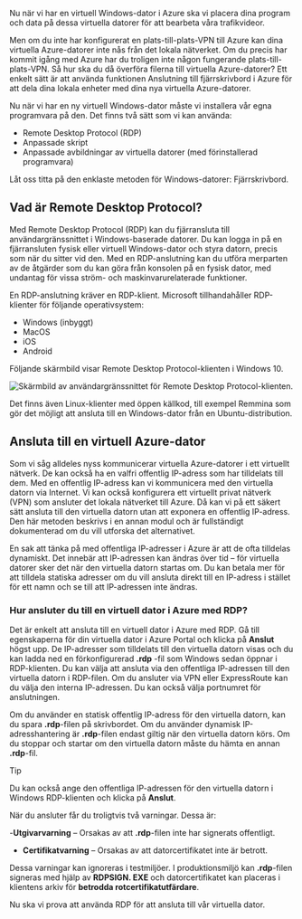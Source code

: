 Nu när vi har en virtuell Windows-dator i Azure ska vi placera dina program och data på dessa virtuella datorer för att bearbeta våra trafikvideor. 

Men om du inte har konfigurerat en plats-till-plats-VPN till Azure kan dina virtuella Azure-datorer inte nås från det lokala nätverket. Om du precis har kommit igång med Azure har du troligen inte någon fungerande plats-till-plats-VPN. Så hur ska du då överföra filerna till virtuella Azure-datorer? Ett enkelt sätt är att använda funktionen Anslutning till fjärrskrivbord i Azure för att dela dina lokala enheter med dina nya virtuella Azure-datorer.

Nu när vi har en ny virtuell Windows-dator måste vi installera vår egna programvara på den. Det finns två sätt som vi kan använda:

- Remote Desktop Protocol (RDP)
- Anpassade skript
- Anpassade avbildningar av virtuella datorer (med förinstallerad programvara)

Låt oss titta på den enklaste metoden för Windows-datorer: Fjärrskrivbord.

## <a name="what-is-the-remote-desktop-protocol"></a>Vad är Remote Desktop Protocol?

Med Remote Desktop Protocol (RDP) kan du fjärransluta till användargränssnittet i Windows-baserade datorer. Du kan logga in på en fjärransluten fysisk eller virtuell Windows-dator och styra datorn, precis som när du sitter vid den. Med en RDP-anslutning kan du utföra merparten av de åtgärder som du kan göra från konsolen på en fysisk dator, med undantag för vissa ström- och maskinvarurelaterade funktioner.

En RDP-anslutning kräver en RDP-klient. Microsoft tillhandahåller RDP-klienter för följande operativsystem:

- Windows (inbyggt)
- MacOS
- iOS
- Android

Följande skärmbild visar Remote Desktop Protocol-klienten i Windows 10.

![Skärmbild av användargränssnittet för Remote Desktop Protocol-klienten.](../media/4-rdp-client.png)

Det finns även Linux-klienter med öppen källkod, till exempel Remmina som gör det möjligt att ansluta till en Windows-dator från en Ubuntu-distribution.

## <a name="connecting-to-an-azure-vm"></a>Ansluta till en virtuell Azure-dator

Som vi såg alldeles nyss kommunicerar virtuella Azure-datorer i ett virtuellt nätverk. De kan också ha en valfri offentlig IP-adress som har tilldelats till dem. Med en offentlig IP-adress kan vi kommunicera med den virtuella datorn via Internet. Vi kan också konfigurera ett virtuellt privat nätverk (VPN) som ansluter det lokala nätverket till Azure. Då kan vi på ett säkert sätt ansluta till den virtuella datorn utan att exponera en offentlig IP-adress. Den här metoden beskrivs i en annan modul och är fullständigt dokumenterad om du vill utforska det alternativet.

En sak att tänka på med offentliga IP-adresser i Azure är att de ofta tilldelas dynamiskt. Det innebär att IP-adressen kan ändras över tid – för virtuella datorer sker det när den virtuella datorn startas om. Du kan betala mer för att tilldela statiska adresser om du vill ansluta direkt till en IP-adress i stället för ett namn och se till att IP-adressen inte ändras.

### <a name="how-do-you-connect-to-a-vm-in-azure-using-rdp"></a>Hur ansluter du till en virtuell dator i Azure med RDP?

Det är enkelt att ansluta till en virtuell dator i Azure med RDP. Gå till egenskaperna för din virtuella dator i Azure Portal och klicka på **Anslut** högst upp. De IP-adresser som tilldelats till den virtuella datorn visas och du kan ladda ned en förkonfigurerad **.rdp** -fil som Windows sedan öppnar i RDP-klienten. Du kan välja att ansluta via den offentliga IP-adressen till den virtuella datorn i RDP-filen. Om du ansluter via VPN eller ExpressRoute kan du välja den interna IP-adressen. Du kan också välja portnumret för anslutningen.

Om du använder en statisk offentlig IP-adress för den virtuella datorn, kan du spara **.rdp**-filen på skrivbordet. Om du använder dynamisk IP-adresshantering är **.rdp**-filen endast giltig när den virtuella datorn körs. Om du stoppar och startar om den virtuella datorn måste du hämta en annan **.rdp**-fil.

> [!TIP]
> Du kan också ange den offentliga IP-adressen för den virtuella datorn i Windows RDP-klienten och klicka på **Anslut**.

När du ansluter får du troligtvis två varningar. Dessa är:

-**Utgivarvarning** – Orsakas av att **.rdp**-filen inte har signerats offentligt.
- **Certifikatvarning** – Orsakas av att datorcertifikatet inte är betrott.

Dessa varningar kan ignoreras i testmiljöer. I produktionsmiljö kan **.rdp**-filen signeras med hjälp av **RDPSIGN. EXE** och datorcertifikatet kan placeras i klientens arkiv för **betrodda rotcertifikatutfärdare**.

Nu ska vi prova att använda RDP för att ansluta till vår virtuella dator.